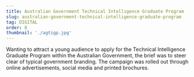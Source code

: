 ```yaml
---
title: Australian Government Technical Intelligence Graduate Program
slug: australian-government-technical-intelligence-graduate-program
tag: DIGITAL
order: 8
thumbnail: './agtigp.jpg'
---
```


Wanting to attract a young audience to apply for the Technical Intelligence Graduate Program within the Australian Government, the brief was to steer clear of typical government branding. The campaign was rolled out through online advertisements, social media and printed brochures.

